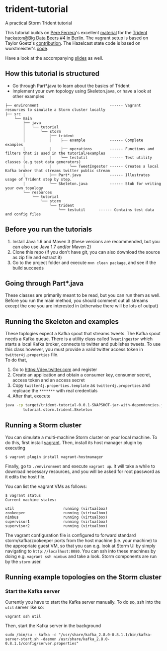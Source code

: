 trident-tutorial
================

A practical Storm Trident tutorial

This tutorial builds on [Pere Ferrera][1]'s excellent [material][2] for the [Trident hackaton@Big Data Beers #4 in Berlin][3]. The vagrant setup is based on Taylor Goetz's [contribution][6]. The Hazelcast state code is based on wurstmeister's [code][7].

[1]:https://github.com/pereferrera
[2]:https://github.com/pereferrera/trident-hackaton
[3]:http://www.meetup.com/Big-Data-Beers/events/112226662/
[6]:https://github.com/ptgoetz/storm-vagrant
[7]:https://github.com/wurstmeister/storm-kafka-0.8-plus-test

Have a look at the accompanying [slides][4] as well.

[4]:http://htmlpreview.github.io/?https://rawgithub.com/mischat/trident-tutorial/blob/master/slides/index.html#(4)

## How this tutorial is structured
* Go through Part*.java to learn about the basics of Trident
* Implement your own topology using Skeleton.java, or have a look at other examples

```
├── environment                                ------ Vagrant resources to simulate a Storm cluster locally 
├── src
    └── main
        ├── java
        │   └── tutorial
        │       └── storm
        │           ├── trident
        │           |    ├── example           ------ Complete examples
        │           |    ├── operations        ------ Functions and filters that is used in the tutorial/examples
        │           |    └── testutil          ------ Test utility classes (e.g test data generators)
        |           |        └── TweetIngestor ------ Creates a local Kafka broker that streams twitter public stream
        |           ├── Part*.java             ------ Illustrates usage of Trident step by step.
        |           └── Skeleton.java          ------ Stub for writing your own topology
        └── resources
            └── tutorial
                └── storm
                    └── trident
                        └── testutil      ------ Contains test data and config files
```


## Before you run the tutorials
 1. Install Java 1.6 and Maven 3 (these versions are recommended, but you can also use Java 1.7 and/or Maven 2) 
 2. Clone this repo (if you don't have git, you can also download the source as zip file and extract it)
 3. Go to the project folder and execute `mvn clean package`, and see if the build succeeds

## Going through Part*.java
These classes are primarily meant to be read, but you can run them as well. Before you run the main method, you should comment out all streams except the one you are interested in (otherwise there will be lots of output)

## Running the Skeleton and examples
These toplogies expect a Kafka spout that streams tweets. The Kafka spout needs a Kafka queue. There is a utility class called `Tweetingestor` which starts a local Kafka broker, connects to twitter and publishes tweets. To use this class however, you must provide a valid twitter access token in `twitter4j.properties` file.   
To do that,
 1. Go to https://dev.twitter.com and register
 2. Create an application and obtain a consumer key, consumer secret, access token and an access secret
 3. Copy `twitter4j.properties.template` as `twitter4j.properties` and replcace the `*******` with real credentials
 4. After that, execute

```bash
java -cp target/trident-tutorial-0.0.1-SNAPSHOT-jar-with-dependencies.jar \
        tutorial.storm.trident.Skeleton
```
    

## Running a Storm cluster
You can simulate a multi-machine Storm cluster on your local machine. To do this, first install [vagrant][5]. Then, install its host manager plugin by executing

```
$ vagrant plugin install vagrant-hostmanager
```  

Finally, go to `./environment` and execute `vagrant up`. It will take a while to download necessary resources, and you will be asked for root password as it edits the host file.

You can list the vagrant VMs as follows:
```
$ vagrant status
Current machine states:

util                      running (virtualbox)
zookeeper                 running (virtualbox)
nimbus                    running (virtualbox)
supervisor1               running (virtualbox)
supervisor2               running (virtualbox)
```

The vagrant configuration file is configured to forward standard storm/kafka/zookeeper ports from the host machine (i.e. your machine) to the appropriate guest VM, so that you can e.g. look at Storm UI by simply navigating to `http://localhost:8080`. You can ssh into these machines by doing e.g. `vagrant ssh nimbus` and take a look. Storm components are run by the `storm` user.


[5]:http://www.vagrantup.com/


## Running example topologies on the Storm cluster
### Start the Kafka server
Currently you have to start the Kafka server manually. To do so, ssh into the `util` server like so:
```
vagrant ssh util
```
Then, start the Kafka server in the background
```
sudo /bin/su - kafka -c "/usr/share/kafka_2.8.0-0.8.1.1/bin/kafka-server-start.sh -daemon /usr/share/kafka_2.8.0-0.8.1.1/config/server.properties"
```
